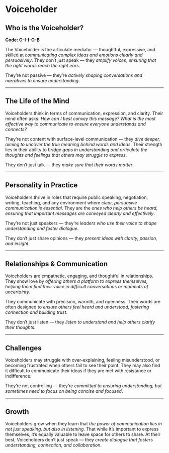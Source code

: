 # Voiceholder
## Who is the Voiceholder?
**Code: O-I-I-O-B**

The Voiceholder is the articulate mediator — thoughtful, expressive, and skilled at *communicating complex ideas and emotions clearly and persuasively*. They don’t just speak — they *amplify voices, ensuring that the right words reach the right ears*.

They’re not passive — they’re *actively shaping conversations and narratives to ensure understanding*.

---

## The Life of the Mind

Voiceholders think in terms of communication, expression, and clarity. Their mind often asks: *How can I best convey this message? What is the most effective way to communicate to ensure everyone understands and connects?*

They’re not content with surface-level communication — they *dive deeper, aiming to uncover the true meaning behind words and ideas*. Their strength lies in their ability to *bridge gaps in understanding and articulate the thoughts and feelings that others may struggle to express*.

They don’t just talk — they *make sure that their words matter*.

---

## Personality in Practice

Voiceholders thrive in roles that require public speaking, negotiation, writing, teaching, and any environment where *clear, persuasive communication is essential*. They are the *ones who help others be heard, ensuring that important messages are conveyed clearly and effectively*.

They’re not just speakers — they’re *leaders who use their voice to shape understanding and foster dialogue*.

They don’t just share opinions — they *present ideas with clarity, passion, and insight*.

---

## Relationships & Communication

Voiceholders are empathetic, engaging, and thoughtful in relationships. They show love by *offering others a platform to express themselves, helping them find their voice in difficult conversations or moments of uncertainty*.

They communicate with precision, warmth, and openness. Their words are often designed to *ensure others feel heard and understood, fostering connection and building trust*.

They don’t just listen — they *listen to understand and help others clarify their thoughts*.

---

## Challenges

Voiceholders may struggle with over-explaining, feeling misunderstood, or becoming frustrated when others fail to see their point. They may also find it difficult to communicate their ideas if they are met with resistance or indifference.

They’re not controlling — they’re *committed to ensuring understanding, but sometimes need to focus on being concise and focused*.

---

## Growth

Voiceholders grow when they learn that *the power of communication lies in not just speaking, but also in listening*. That while it’s important to express themselves, it’s equally valuable to leave space for others to share. At their best, Voiceholders don’t just speak — they *create dialogue that fosters understanding, connection, and collaboration*.
